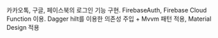 카카오톡, 구글, 페이스북의 로그인 기능 구현.
FirebaseAuth, Firebase Cloud Function 이용.
Dagger hilt를 이용한 의존성 주입 + Mvvm 패턴 적용, Material Design 적용
